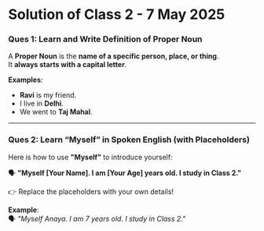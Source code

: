 # Solution of Class 2 -  7 May 2025

### **Ques 1: Learn and Write Definition of Proper Noun**

A **Proper Noun** is the **name of a specific person, place, or thing**.  
It **always starts with a capital letter**.

**Examples**:  
- **Ravi** is my friend.  
- I live in **Delhi**.  
- We went to **Taj Mahal**.

---

### **Ques 2: Learn “Myself” in Spoken English (with Placeholders)**

Here is how to use **"Myself"** to introduce yourself:

🗣️ **"Myself [Your Name]. I am [Your Age] years old. I study in Class 2."**

👉 Replace the placeholders with your own details!

**Example**:  
🗣️ *"Myself Anaya. I am 7 years old. I study in Class 2."*